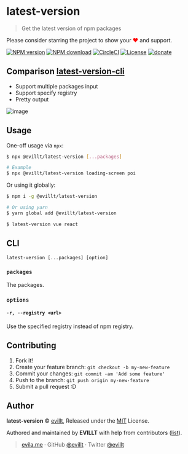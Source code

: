 # latest-version

> Get the latest version of npm packages

Please consider starring the project to show your <font color="red">❤</font> and support.

[![NPM version](https://badgen.net/npm/v/@evillt/latest-version?icon=npm)](https://npmjs.com/package/@evillt/latest-version)
[![NPM download](https://badgen.net/npm/dm/@evillt/latest-version?icon=npm)](https://npmjs.com/package/@evillt/latest-version)
[![CircleCI](https://badgen.net/circleci/github/evillt/latest-version?icon=circleci)](https://circleci.com/gh/evillt/latest-version/tree/master)
[![License](https://badgen.net/npm/license/@evillt/latest-version)](./LICENSE)
[![donate](https://badgen.net/badge/support%20me/donate/f2a)](https://donate.evila.me)

## Comparison [latest-version-cli](https://github.com/sindresorhus/latest-version-cli)

- Support multiple packages input
- Support specify registry
- Pretty output

![image](https://unpkg.com/@evillt/media@latest/projects/latest-version/main.svg)

## Usage

One-off usage via `npx`:

```sh
$ npx @evillt/latest-version [...packages]

# Example
$ npx @evillt/latest-version loading-screen poi
```

Or using it globally:

```sh
$ npm i -g @evillt/latest-version

# Or using yarn
$ yarn global add @evillt/latest-version

$ latest-version vue react
```

## CLI

`latest-version [...packages] [option]`

### `packages`

The packages.

### `options`

#### `-r, --registry <url>`

Use the specified registry instead of npm registry.

## Contributing

1. Fork it!
2. Create your feature branch: `git checkout -b my-new-feature`
3. Commit your changes: `git commit -am 'Add some feature'`
4. Push to the branch: `git push origin my-new-feature`
5. Submit a pull request :D

## Author

**latest-version** © [evillt](https://github.com/evillt), Released under the [MIT](./LICENSE) License.

Authored and maintained by **EVILLT** with help from contributors ([list](https://github.com/evillt/latest-version/contributors)).

> [evila.me](https://evila.me) · GitHub [@evillt](https://github.com/evillt) · Twitter [@evillt](https://twitter.com/evillt)
